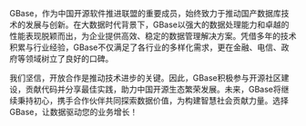 GBase，作为中国开源软件推进联盟的重要成员，始终致力于推动国产数据库技术的发展与创新。在大数据时代背景下，GBase以强大的数据处理能力和卓越的性能表现脱颖而出，为企业提供高效、稳定的数据管理解决方案。凭借多年的技术积累与行业经验，GBase不仅满足了各行业的多样化需求，更在金融、电信、政府等领域树立了良好的口碑。

我们坚信，开放合作是推动技术进步的关键。因此，GBase积极参与开源社区建设，贡献代码并分享最佳实践，助力中国开源生态繁荣发展。未来，GBase将继续秉持初心，携手合作伙伴共同探索数据价值，为构建智慧社会贡献力量。选择GBase，让数据驱动您的业务增长！